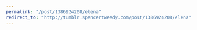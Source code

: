 ```yaml
---
permalink: "/post/1386924208/elena"
redirect_to: "http://tumblr.spencertweedy.com/post/1386924208/elena"
---
```

